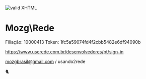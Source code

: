 [checkmark]: https://raw.githubusercontent.com/mozgbrasil/mozgbrasil.github.io/master/assets/images/logos/logo_32_32.png "MOZG"
![valid XHTML][checkmark]

# Mozg\Rede

Filiação: 10000413
Token: 1fc5a59074fd4f2cbb5482e6df94090b

https://www.userede.com.br/desenvolvedores/pt/sign-in

mozgbrasil@gmail.com / usando2rede

:cat2:
